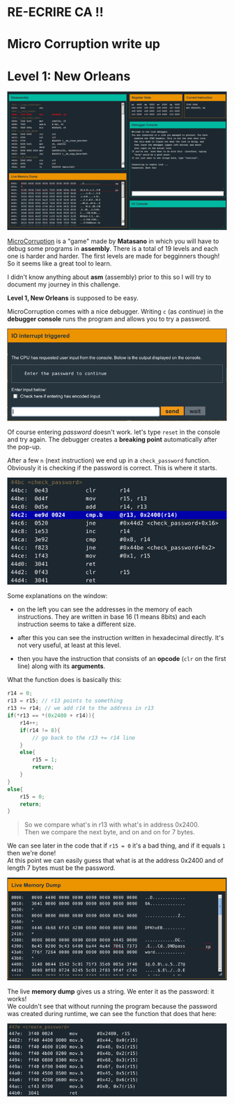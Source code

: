 # RE-ECRIRE CA !!

# Micro Corruption write up

# Level 1: New Orleans

![micro corruption](img/1_1.png)

[MicroCorruption](http://microcorruption.com/) is a "game" made by **Matasano** in which you will have to debug some programs in **assembly**. There is a total of 19 levels and each one is harder and harder. The first levels are made for begginners though! So it seems like a great tool to learn.

I didn't know anything about **asm** (assembly) prior to this so I will try to document my journey in this challenge.

**Level 1, New Orleans** is supposed to be easy.

MicroCorruption comes with a nice debugger. Writing `c` (as *continue*) in the **debugger console** runs the program and allows you to try a password.

![password](img/1_2.png)

Of course entering *password* doesn't work. let's type `reset` in the console and try again. The debugger creates a **breaking point** automatically after the pop-up.

After a few `n` (next instruction) we end up in a `check_password` function. Obviously it is checking if the password is correct. This is where it starts.

![e](img/1_3.png)

Some explanations on the window:

* on the left you can see the addresses in the memory of each instructions. They are written in base 16 (1 means 8bits) and each instruction seems to take a different size.

* after this you can see the instruction written in hexadecimal directly. It's not very useful, at least at this level.

* then you have the instruction that consists of an **opcode** (`clr` on the first line) along with its **arguments**.

What the function does is basically this:

```c
r14 = 0;
r13 = r15; // r13 points to something
r13 += r14; // we add r14 to the address in r13
if(*r13 == *(0x2400 + r14)){
    r14++;
    if(r14 != 8){
        // go back to the r13 += r14 line
    }
    else{
        r15 = 1;
        return;
    }
}
else{
    r15 = 0;
    return;
}
```

> So we compare what's in r13 with what's in address 0x2400.  
Then we compare the next byte, and on and on for 7 bytes.  

We can see later in the code that if `r15 = 0` it's a bad thing, and if it equals `1` then we're done!  
At this point we can easily guess that what is at the address 0x2400 and of length 7 bytes must be the password.  

![f](img/1_4.png)

The live **memory dump** gives us a string. We enter it as the password: it works!  
We couldn't see that without running the program because the password was created during runtime, we can see the function that does that here:

![g](img/1_5.png)